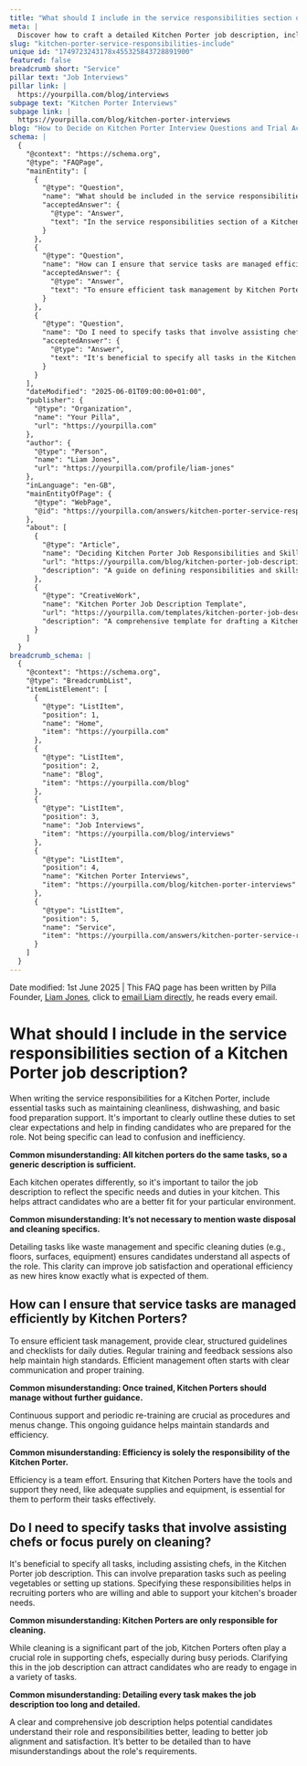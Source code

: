 ```yaml
---
title: "What should I include in the service responsibilities section of a Kitchen Porter job description?"
meta: |
  Discover how to craft a detailed Kitchen Porter job description, including essential tasks and common misconceptions about the role.
slug: "kitchen-porter-service-responsibilities-include"
unique id: "1749723243178x455325843728891900"
featured: false
breadcrumb short: "Service"
pillar text: "Job Interviews"
pillar link: |
  https://yourpilla.com/blog/interviews
subpage text: "Kitchen Porter Interviews"
subpage link: |
  https://yourpilla.com/blog/kitchen-porter-interviews
blog: "How to Decide on Kitchen Porter Interview Questions and Trial Activities"
schema: |
  {
    "@context": "https://schema.org",
    "@type": "FAQPage",
    "mainEntity": [
      {
        "@type": "Question",
        "name": "What should be included in the service responsibilities section of a Kitchen Porter job description?",
        "acceptedAnswer": {
          "@type": "Answer",
          "text": "In the service responsibilities section of a Kitchen Porter job description, include essential tasks such as maintaining cleanliness, dishwashing, and basic food preparation support. Detail tasks like waste management and specific cleaning duties to ensure clarity about the role's expectations. Tailor the job description to reflect the specific needs and duties of your kitchen."
        }
      },
      {
        "@type": "Question",
        "name": "How can I ensure that service tasks are managed efficiently by Kitchen Porters?",
        "acceptedAnswer": {
          "@type": "Answer",
          "text": "To ensure efficient task management by Kitchen Porters, it's critical to provide clear, structured guidelines and checklists for daily duties. Regular training and feedback sessions are also beneficial. Ensure that Kitchen Porters have the necessary tools and support, such as adequate supplies and equipment, to perform their tasks effectively."
        }
      },
      {
        "@type": "Question",
        "name": "Do I need to specify tasks that involve assisting chefs in the Kitchen Porter job description or focus purely on cleaning?",
        "acceptedAnswer": {
          "@type": "Answer",
          "text": "It's beneficial to specify all tasks in the Kitchen Porter job description, including those that involve assisting chefs, such as peeling vegetables or setting up stations. Specifying these responsibilities can help in recruiting porters who are capable of supporting your kitchen's broader needs."
        }
      }
    ],
    "dateModified": "2025-06-01T09:00:00+01:00",
    "publisher": {
      "@type": "Organization",
      "name": "Your Pilla",
      "url": "https://yourpilla.com"
    },
    "author": {
      "@type": "Person",
      "name": "Liam Jones",
      "url": "https://yourpilla.com/profile/liam-jones"
    },
    "inLanguage": "en-GB",
    "mainEntityOfPage": {
      "@type": "WebPage",
      "@id": "https://yourpilla.com/answers/kitchen-porter-service-responsibilities-include"
    },
    "about": [
      {
        "@type": "Article",
        "name": "Deciding Kitchen Porter Job Responsibilities and Skills",
        "url": "https://yourpilla.com/blog/kitchen-porter-job-description",
        "description": "A guide on defining responsibilities and skills required for Kitchen Porter roles, aiding in effective job description writing."
      },
      {
        "@type": "CreativeWork",
        "name": "Kitchen Porter Job Description Template",
        "url": "https://yourpilla.com/templates/kitchen-porter-job-description",
        "description": "A comprehensive template for drafting a Kitchen Porter job description, covering all essential duties and responsibilities."
      }
    ]
  }
breadcrumb_schema: |
  {
    "@context": "https://schema.org",
    "@type": "BreadcrumbList",
    "itemListElement": [
      {
        "@type": "ListItem",
        "position": 1,
        "name": "Home",
        "item": "https://yourpilla.com"
      },
      {
        "@type": "ListItem",
        "position": 2,
        "name": "Blog",
        "item": "https://yourpilla.com/blog"
      },
      {
        "@type": "ListItem",
        "position": 3,
        "name": "Job Interviews",
        "item": "https://yourpilla.com/blog/interviews"
      },
      {
        "@type": "ListItem",
        "position": 4,
        "name": "Kitchen Porter Interviews",
        "item": "https://yourpilla.com/blog/kitchen-porter-interviews"
      },
      {
        "@type": "ListItem",
        "position": 5,
        "name": "Service",
        "item": "https://yourpilla.com/answers/kitchen-porter-service-responsibilities-include"
      }
    ]
  }
---
```


Date modified: 1st June 2025 | This FAQ page has been written by Pilla Founder, [Liam Jones](https://yourpilla.com/profile/liam-jones), click to [email Liam directly](https://mailto:liam@yourpilla.com), he reads every email.

# What should I include in the service responsibilities section of a Kitchen Porter job description?

When writing the service responsibilities for a Kitchen Porter, include essential tasks such as maintaining cleanliness, dishwashing, and basic food preparation support. It's important to clearly outline these duties to set clear expectations and help in finding candidates who are prepared for the role. Not being specific can lead to confusion and inefficiency.

**Common misunderstanding: All kitchen porters do the same tasks, so a generic description is sufficient.**

Each kitchen operates differently, so it's important to tailor the job description to reflect the specific needs and duties in your kitchen. This helps attract candidates who are a better fit for your particular environment.

**Common misunderstanding: It’s not necessary to mention waste disposal and cleaning specifics.**

Detailing tasks like waste management and specific cleaning duties (e.g., floors, surfaces, equipment) ensures candidates understand all aspects of the role. This clarity can improve job satisfaction and operational efficiency as new hires know exactly what is expected of them.

## How can I ensure that service tasks are managed efficiently by Kitchen Porters?

To ensure efficient task management, provide clear, structured guidelines and checklists for daily duties. Regular training and feedback sessions also help maintain high standards. Efficient management often starts with clear communication and proper training.

**Common misunderstanding: Once trained, Kitchen Porters should manage without further guidance.**

Continuous support and periodic re-training are crucial as procedures and menus change. This ongoing guidance helps maintain standards and efficiency.

**Common misunderstanding: Efficiency is solely the responsibility of the Kitchen Porter.**

Efficiency is a team effort. Ensuring that Kitchen Porters have the tools and support they need, like adequate supplies and equipment, is essential for them to perform their tasks effectively.

## Do I need to specify tasks that involve assisting chefs or focus purely on cleaning?

It's beneficial to specify all tasks, including assisting chefs, in the Kitchen Porter job description. This can involve preparation tasks such as peeling vegetables or setting up stations. Specifying these responsibilities helps in recruiting porters who are willing and able to support your kitchen's broader needs.

**Common misunderstanding: Kitchen Porters are only responsible for cleaning.**

While cleaning is a significant part of the job, Kitchen Porters often play a crucial role in supporting chefs, especially during busy periods. Clarifying this in the job description can attract candidates who are ready to engage in a variety of tasks.

**Common misunderstanding: Detailing every task makes the job description too long and detailed.**

A clear and comprehensive job description helps potential candidates understand their role and responsibilities better, leading to better job alignment and satisfaction. It’s better to be detailed than to have misunderstandings about the role's requirements.